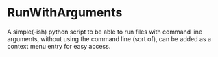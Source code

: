 # RunWithArguments
A simple(-ish) python script to be able to run files with command line arguments, without using the command line (sort of), can be added as a context menu entry for easy access.
